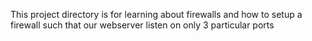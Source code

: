 This project directory is for learning about firewalls and how to setup a firewall such that our webserver listen on only 3 particular ports
